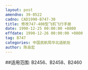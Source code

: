 ```yaml
---
layout: post
amendno: 39-0522
cadno: CAD1990-B747-30
title: 修改747-400型飞机飞行手册
date: 1990-12-25 00:00:00 +0800
effdate: 1990-12-26 00:00:00 +0800
tag: B747
categories: 中国民航局华北适航处
author: 陈岳宏
---
```


##适用范围:
B2456、B2458、B2460

